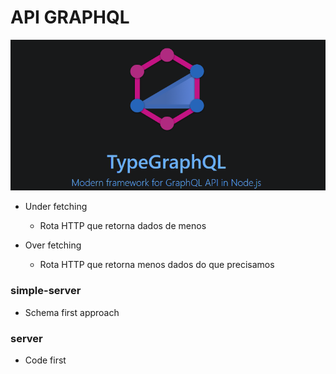 # API GRAPHQL
![type graphql](./.github/type-graphql.png)

* Under fetching
  * Rota HTTP que retorna dados de menos

* Over fetching 
  * Rota HTTP que retorna menos dados do que precisamos


### simple-server
* Schema first approach

### server
* Code first 